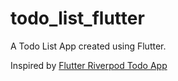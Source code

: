 # todo_list_flutter

A Todo List App created using Flutter.

Inspired by [Flutter Riverpod Todo App](https://github.com/IsaiasCuvula/flutter_riverpod_todo_app)


